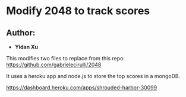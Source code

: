 # Modify 2048 to track scores 

## Author: 
* **Yidan Xu**

This modifies two files to replace from this repo:
https://github.com/gabrielecirulli/2048

It uses a heroku app and node.js to store the top scores in a mongoDB.

https://dashboard.heroku.com/apps/shrouded-harbor-30099
